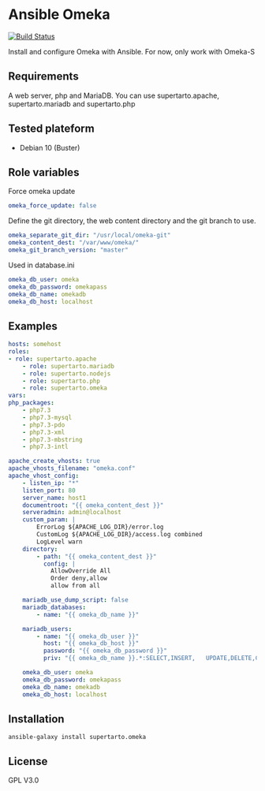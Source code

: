 # Ansible Omeka
[![Build Status](https://travis-ci.com/supertarto/ansible-omeka.svg?branch=master)](https://travis-ci.com/supertarto/ansible-omeka)

Install and configure Omeka with Ansible. For now, only work with Omeka-S

## Requirements
A web server, php and MariaDB. You can use supertarto.apache, supertarto.mariadb and supertarto.php

## Tested plateform
* Debian 10 (Buster)

## Role variables
Force omeka update
```yml
omeka_force_update: false
```
Define the git directory, the web content directory and the git branch to use.
```yml
omeka_separate_git_dir: "/usr/local/omeka-git"
omeka_content_dest: "/var/www/omeka/"
omeka_git_branch_version: "master"
```
Used in database.ini
```yml
omeka_db_user: omeka
omeka_db_password: omekapass
omeka_db_name: omekadb
omeka_db_host: localhost
```

## Examples
```yml
hosts: somehost
roles:
- role: supertarto.apache
    - role: supertarto.mariadb
    - role: supertarto.nodejs
    - role: supertarto.php
    - role: supertarto.omeka
vars:
php_packages:
    - php7.3
    - php7.3-mysql
    - php7.3-pdo
    - php7.3-xml
    - php7.3-mbstring
    - php7.3-intl

apache_create_vhosts: true
apache_vhosts_filename: "omeka.conf"
apache_vhost_config:
    - listen_ip: "*"
    listen_port: 80
    server_name: host1
    documentroot: "{{ omeka_content_dest }}"
    serveradmin: admin@localhost
    custom_param: |
        ErrorLog ${APACHE_LOG_DIR}/error.log
        CustomLog ${APACHE_LOG_DIR}/access.log combined
        LogLevel warn
    directory:
        - path: "{{ omeka_content_dest }}"
          config: |
            AllowOverride All
            Order deny,allow
            allow from all

    mariadb_use_dump_script: false
    mariadb_databases:
        - name: "{{ omeka_db_name }}"

    mariadb_users:
        - name: "{{ omeka_db_user }}"
          host: "{{ omeka_db_host }}"
          password: "{{ omeka_db_password }}"
          priv: "{{ omeka_db_name }}.*:SELECT,INSERT,   UPDATE,DELETE,CREATE,DROP,ALTER,CREATE TEMPORARY TABLES,LOCK TABLES"

    omeka_db_user: omeka
    omeka_db_password: omekapass
    omeka_db_name: omekadb
    omeka_db_host: localhost
```

## Installation
```
ansible-galaxy install supertarto.omeka
```
## License
GPL V3.0
